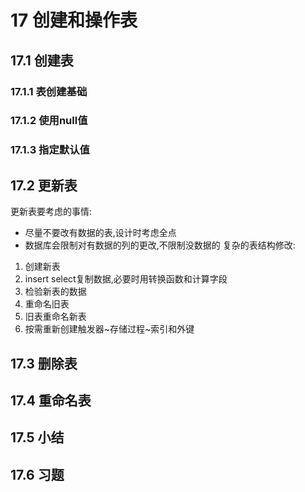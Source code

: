 # 17 创建和操作表
## 17.1 创建表
### 17.1.1 表创建基础
### 17.1.2 使用null值
### 17.1.3 指定默认值
## 17.2 更新表
更新表要考虑的事情:
- 尽量不要改有数据的表,设计时考虑全点
- 数据库会限制对有数据的列的更改,不限制没数据的
复杂的表结构修改:
1. 创建新表
2. insert select复制数据,必要时用转换函数和计算字段
3. 检验新表的数据
4. 重命名旧表
5. 旧表重命名新表
6. 按需重新创建触发器~存储过程~索引和外键
## 17.3 删除表
## 17.4 重命名表
## 17.5 小结
## 17.6 习题